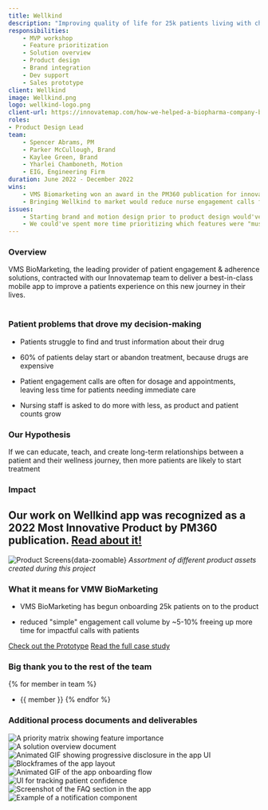 ```yaml
---
title: Wellkind
description: "Improving quality of life for 25k patients living with chronic conditions"
responsibilities:
    - MVP workshop
    - Feature prioritization
    - Solution overview
    - Product design
    - Brand integration
    - Dev support
    - Sales prototype
client: Wellkind
image: Wellkind.png
logo: wellkind-logo.png
client-url: https://innovatemap.com/how-we-helped-a-biopharma-company-build-a-b2c-app-from-start-to-finish/
roles: 
- Product Design Lead
team: 
    - Spencer Abrams, PM
    - Parker McCullough, Brand
    - Kaylee Green, Brand
    - Yharlei Chamboneth, Motion
    - EIG, Engineering Firm
duration: June 2022 - December 2022
wins: 
    - VMS Biomarketing won an award in the PM360 publication for innovation in the App Category
    - Bringing Wellkind to market would reduce nurse engagement calls for simple questions by ~20% in a year 
issues:
    - Starting brand and motion design prior to product design would've reduced the total time it took to get the product live  
    - We could've spent more time prioritizing which features were "must-have" for patients. Ultimately they just want the best care, the app shouldn't slow that down. 
---
```

<section>

### Overview
VMS BioMarketing, the leading provider of patient engagement & adherence solutions, contracted with our Innovatemap team to deliver a best-in-class mobile app to improve a patients experience on this new journey in their lives.
<br/><br/>

### Patient problems that drove my decision-making
- Patients struggle to find and trust information about their drug

- 60% of patients delay start or abandon treatment, because drugs are expensive

- Patient engagement calls are often for dosage and appointments, leaving less time for patients needing immediate care

- Nursing staff is asked to do more with less, as product and patient counts grow
</section>
<section>

### Our Hypothesis 
If we can educate, teach, and create long-term relationships between a patient and their wellness journey, then more patients are likely to start treatment
</section>

<!-- <section>
The product manager and I led an MVP workshop to identify what VMS’s product strategy and goals were for the product.  With users and outcomes at the center of all decision-making, we identified and prioritized the features that will add the most value. Our output, a Solution Overview, focused on establishing a clear direction for the MVP and roadmap for our upcoming design work.

![Solution Overview](/assets/projects/wellkind/so.png){.wk-so data-zoomable}
*Prioritizing features that will benefit patients*

I designed product screens to support development as VMS brings the product to life, including concepts for onboarding, navigation, and consistent page structure. While in an ideal case, we'd have access to patients to test our solution, we used the VMS internal team and nurses on staff to advocate for the patients, be proactive about potential UX errors, provide guidance and ensure production was true to the vision.
</section> -->
<section>

### Impact 
## Our work on Wellkind app was recognized as a 2022 Most Innovative Product by PM360 publication. [Read about it!](https://www.pm360online.com/pm360-2022-innovative-product-wellkind-from-vms-biomarketing/)

![Product Screens](/assets/projects/wellkind/Product-Screens.png){data-zoomable}
*Assortment of different product assets created during this project*





### What it means for VMW BioMarketing
- VMS BioMarketing has begun onboarding 25k patients on to the product

- reduced "simple" engagement call volume by ~5-10% freeing up more time for impactful calls with patients

<a class="button-inverse" href="https://www.figma.com/proto/l0vp9RNpa1m4beIwrxW5FV/%F0%9F%92%8A-Wellkind---Mobile-App-(EIG-Hand-off)?page-id=54303%3A90879&type=design&node-id=55997-195527&viewport=727%2C1934%2C0.18&t=JzRnKm8bs2nsHfqj-8&scaling=min-zoom&starting-point-node-id=55997%3A195677&hide-ui=1" target="_blank">Check out the Prototype</a>
<a class="button-inverse" href="{{ client-url }}" target="_blank">Read the full case study</a>
</section>
<section>

### Big thank you to the rest of the team
{% for member in team %}
- {{ member }}
{% endfor %}
</section>

<section>

### Additional process documents and deliverables
<div class="image-grid">
    <div class="column">
        <img src="/assets/projects/wellkind/PriorityMatrix.png" alt="A priority matrix showing feature importance" data-zoomable class="bg-fill" />
        <img src="/assets/projects/wellkind/so.png" alt="A solution overview document" data-zoomable class="bg-fill"/>
        <img src="/assets/projects/wellkind/Progressive.gif" alt="Animated GIF showing progressive disclosure in the app UI" data-zoomable/>
    </div>
    <div class="column">
        <img src="/assets/projects/wellkind/blockframes.png" alt="Blockframes of the app layout" data-zoomable />
        <img src="/assets/projects/wellkind/onboarding.gif" alt="Animated GIF of the app onboarding flow" data-zoomable />
        <img src="/assets/projects/wellkind/confidence.png" alt="UI for tracking patient confidence" data-zoomable class="bg-fill"/>        
    </div>
    <div class="column">
        <img src="/assets/projects/wellkind/faq.png" alt="Screenshot of the FAQ section in the app" data-zoomable class="bg-fill"/>   
        <img src="/assets/projects/wellkind/Notification.png" alt="Example of a notification component" data-zoomable class="bg-fill"/>
    </div>
</div>

</section>
